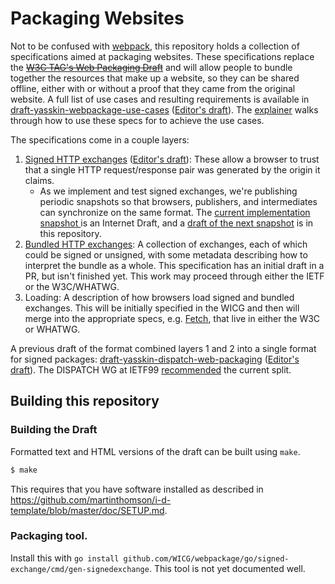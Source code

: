 # Packaging Websites

Not to be confused with [webpack](https://webpack.js.org/), this repository
holds a collection of specifications aimed at packaging websites. These
specifications replace the ~~[W3C TAG's Web Packaging
Draft](https://w3ctag.github.io/packaging-on-the-web/)~~ and will allow people
to bundle together the resources that make up a website, so they can be shared
offline, either with or without a proof that they came from the original
website. A full list of use cases and resulting requirements is available in
[draft-yasskin-webpackage-use-cases](https://tools.ietf.org/html/draft-yasskin-webpackage-use-cases)
([Editor's
draft](https://wicg.github.io/webpackage/draft-yasskin-webpackage-use-cases.html)).
The [explainer](explainer.md) walks through how to use these specs for to
achieve the use cases.

The specifications come in a couple layers:

1. [Signed HTTP exchanges](https://tools.ietf.org/html/draft-yasskin-http-origin-signed-responses)
   ([Editor's draft](https://wicg.github.io/webpackage/draft-yasskin-http-origin-signed-responses.html)):
   These allow a browser to trust that a single HTTP request/response pair was
   generated by the origin it claims.
   * As we implement and test signed exchanges, we're publishing periodic
     snapshots so that browsers, publishers, and intermediates can synchronize
     on the same format. The [current implementation snapshot
     ](https://tools.ietf.org/html/draft-yasskin-httpbis-origin-signed-exchanges-impl)
     is an Internet Draft, and a [draft of the next
     snapshot](https://wicg.github.io/webpackage/draft-yasskin-httpbis-origin-signed-exchanges-impl.html)
     is in this repository.
1. [Bundled HTTP exchanges](https://github.com/WICG/webpackage/pull/98): A
   collection of exchanges, each of which could be signed or unsigned, with some
   metadata describing how to interpret the bundle as a whole. This
   specification has an initial draft in a PR, but isn't finished yet. This work
   may proceed through either the IETF or the W3C/WHATWG.
1. Loading: A description of how browsers load signed and bundled exchanges.
   This will be initially specified in the WICG and then will merge into the
   appropriate specs, e.g. [Fetch](https://fetch.spec.whatwg.org/), that live in
   either the W3C or WHATWG.

A previous draft of the format combined layers 1 and 2 into a single format for
signed packages:
[draft-yasskin-dispatch-web-packaging](https://tools.ietf.org/html/draft-yasskin-dispatch-web-packaging)
([Editor's draft](https://wicg.github.io/webpackage/draft-yasskin-dispatch-web-packaging.html)).
The DISPATCH WG at IETF99
[recommended](https://datatracker.ietf.org/doc/minutes-99-dispatch/) the current
split.

## Building this repository

### Building the Draft

Formatted text and HTML versions of the draft can be built using `make`.

```sh
$ make
```

This requires that you have software installed as described in
https://github.com/martinthomson/i-d-template/blob/master/doc/SETUP.md.

### Packaging tool.

Install this with `go install github.com/WICG/webpackage/go/signed-exchange/cmd/gen-signedexchange`.
This tool is not yet documented well.
